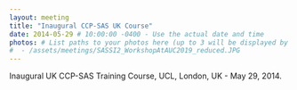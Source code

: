 ```yaml
---
layout: meeting
title: "Inaugural CCP-SAS UK Course"
date: 2014-05-29 # 10:00:00 -0400 - Use the actual date and time
photos: # List paths to your photos here (up to 3 will be displayed by the layout)
#  - /assets/meetings/SASSI2_WorkshopAtAUC2019_reduced.JPG
---
```


Inaugural UK CCP-SAS Training Course, UCL, London, UK - May 29, 2014.